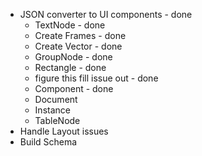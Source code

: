 - JSON converter to UI components - done
  - TextNode - done
  - Create Frames - done
  - Create Vector - done
  - GroupNode - done
  - Rectangle - done
  - figure this fill issue out - done
  - Component - done
  - Document
  - Instance
  - TableNode
- Handle Layout issues
- Build Schema

